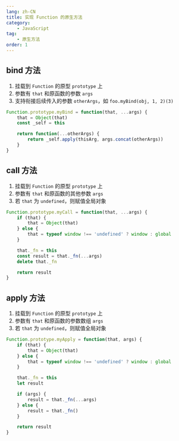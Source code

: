 ```yaml
---
lang: zh-CN
title: 实现 Function 的原生方法
category:
    - JavaScript
tag:
    - 原生方法
order: 1
---
```


## bind 方法

1. 挂载到 `Function` 的原型 `prototype` 上
2. 参数有 `that` 和原函数的参数 `args`
3. 支持衔接后续传入的参数 `otherArgs`，如 `foo.myBind(obj, 1, 2)(3)`

```js
Function.prototype.myBind = function(that, ...args) {
    that = Object(that)
    const _self = this

    return function(...otherArgs) {
        return _self.apply(thisArg, args.concat(otherArgs))
    }
}
```

## call 方法
1. 挂载到 `Function` 的原型 `prototype` 上
2. 参数有 `that` 和原函数的其他参数 `args`
3. 若 `that` 为 `undefined`，则赋值全局对象

````js
Function.prototype.myCall = function(that, ...args) {
    if (that) {
        that = Object(that)
    } else {
        that = typeof window !== 'undefined' ? window : global
    }

    that._fn = this
    const result = that._fn(...args)
    delete that._fn

    return result
}
````

## apply 方法
1. 挂载到 `Function` 的原型 `prototype` 上
2. 参数有 `that` 和原函数的参数数组 `args`
3. 若 `that` 为 `undefined`，则赋值全局对象

```js
Function.prototype.myApply = function(that, args) {
    if (that) {
        that = Object(that)
    } else {
        that = typeof window !== 'undefined' ? window : global
    }

    that._fn = this
    let result

    if (args) {
        result = that._fn(...args)
    } else {
        result = that._fn()
    }

    return result
}
```
